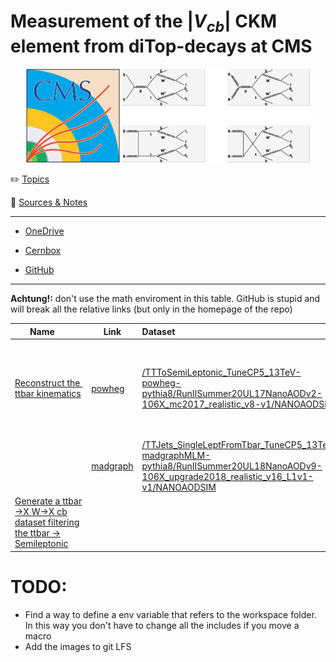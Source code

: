 # Measurement of the $|V_{cb}|$ CKM element from diTop-decays at CMS

<p align="center">
<img src=".img/2022-11-22-04-19-34-image.png" alt="" width="150" />
  <img src=".img/2022-11-22-03-35-24-image.png" alt="" width="300" />
</p>

:pencil2: [Topics](docs/Topics.md)

:book: [Sources & Notes](docs/Sources.md)

---

- [OneDrive](https://unipiit-my.sharepoint.com/personal/p_viscone_studenti_unipi_it/_layouts/15/onedrive.aspx?id=%2Fpersonal%2Fp%5Fviscone%5Fstudenti%5Funipi%5Fit%2FDocuments%2FTesi)

- [Cernbox](https://cernbox.cern.ch/files/spaces/eos/user/p/pviscone)

- [GitHub](https://github.com/pviscone/Vcb_ditopDecay)

---

**Achtung!:** don't use the math enviroment in this table. GitHub is stupid and will break all the relative links (but only in the homepage of the repo)

| Name⠀⠀                                                                                                               | Link                                                 | Dataset                                                                                                                                                                                                                                                                                                                                                                   | Notes ⠀⠀⠀⠀⠀⠀⠀⠀⠀⠀⠀⠀⠀⠀                                                                                                                                                                                                                             | state                                             |
| -------------------------------------------------------------------------------------------------------------------- | ---------------------------------------------------- |:------------------------------------------------------------------------------------------------------------------------------------------------------------------------------------------------------------------------------------------------------------------------------------------------------------------------------------------------------------------------- | ------------------------------------------------------------------------------------------------------------------------------------------------------------------------------------------------------------------------------------------------ | ------------------------------------------------- |
| [Reconstruct the  ttbar kinematics](tasks/ttbarKinematics/README.md)                                                 | [powheg](tasks/ttbarKinematics/powheg/README.md)     | [/TTToSemiLeptonic\_TuneCP5\_13TeV-powheg-pythia8/RunIISummer20UL17NanoAODv2-106X\_mc2017\_realistic\_v8-v1/NANOAODSIM](https://cmsweb.cern.ch/das/request?input=dataset%3D%2FTTToSemiLeptonic_TuneCP5_13TeV-powheg-pythia8%2FRunIISummer20UL17NanoAODv2-106X_mc2017_realistic_v8-v1%2FNANOAODSIM&instance=prod/global)                                                   | Recontruct the invariant mass of t, tbar, W separating the adronic and the leptonic decays. Do the same thing for eta and pt. Create an histogram with the different types of hadronic decays of the W (all the possible couples)                | done: (dataset not suitable: CKM mixing disabled) |
|                                                                                                                      | [madgraph](tasks/ttbarKinematics/madgraph/README.md) | [/TTJets_SingleLeptFromTbar_TuneCP5_13TeV-madgraphMLM-pythia8/RunIISummer20UL18NanoAODv9-106X_upgrade2018_realistic_v16_L1v1-v1/NANOAODSIM](https://cmsweb.cern.ch/das/request?instance=prod/global&input=file+dataset%3D%2FTTJets_SingleLeptFromTbar_TuneCP5_13TeV-madgraphMLM-pythia8%2FRunIISummer20UL18NanoAODv9-106X_upgrade2018_realistic_v16_L1v1-v1%2FNANOAODSIM) | Do the same thing with a MadGraph dataset and add some plots like deltaPhi, deltaEta, deltaR                                                                                                                                                     | current                                           |
| [Generate a ttbar ->X W->X cb dataset filtering the ttbar -> Semileptonic](tasks/CBOnlySemileptonicFilter/README.md) |                                                      |                                                                                                                                                                                                                                                                                                                                                                           | Run edmFilter on the grid to  generate a pure ttbar ->X W->X cb dataset filtering the [previous TTTosemileptonic dataset](/TTToSemiLeptonic\_TuneCP5\_13TeV-powheg-pythia8/RunIISummer20UL17NanoAODv2-106X\_mc2017\_realistic\_v8-v1/NANOAODSIM) |                                                   |

# TODO:

- Find a way to define a env variable that refers to the workspace folder. In this way you don't have to change all the includes if you move a macro
- Add the images to git LFS
